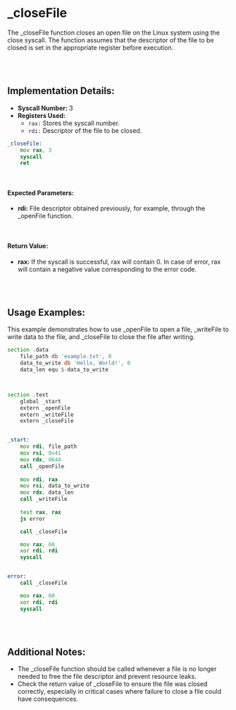 # _closeFile
The _closeFile function closes an open file on the Linux system using the close syscall. The function assumes that the descriptor of the file to be closed is set in the appropriate register before execution.

<br><br>

## Implementation Details:
- **Syscall Number:** 3
- **Registers Used:**
    - `rax:` Stores the syscall number.
    - `rdi:` Descriptor of the file to be closed.

```asm
_closeFile:
    mov rax, 3
    syscall
    ret
```

<br>

#### Expected Parameters:
- **rdi:** File descriptor obtained previously, for example, through the _openFile function.

<br>

#### Return Value:
- **rax:** If the syscall is successful, rax will contain 0. In case of error, rax will contain a negative value corresponding to the error code.

<br><br>

## Usage Examples:
This example demonstrates how to use _openFile to open a file, _writeFile to write data to the file, and _closeFile to close the file after writing.

```asm
section .data
    file_path db 'example.txt', 0
    data_to_write db 'Hello, World!', 0
    data_len equ $-data_to_write



section .text
    global _start
    extern _openFile
    extern _writeFile
    extern _closeFile


_start:
    mov rdi, file_path
    mov rsi, 0x41
    mov rdx, 0644
    call _openFile
    
    mov rdi, rax
    mov rsi, data_to_write
    mov rdx, data_len
    call _writeFile
    
    test rax, rax
    js error

    call _closeFile

    mov rax, 60
    xor rdi, rdi
    syscall


error:
    call _closeFile

    mov rax, 60
    xor rdi, rdi
    syscall
```

<br><br>

## Additional Notes:
- The _closeFile function should be called whenever a file is no longer needed to free the file descriptor and prevent resource leaks.
- Check the return value of _closeFile to ensure the file was closed correctly, especially in critical cases where failure to close a file could have consequences.